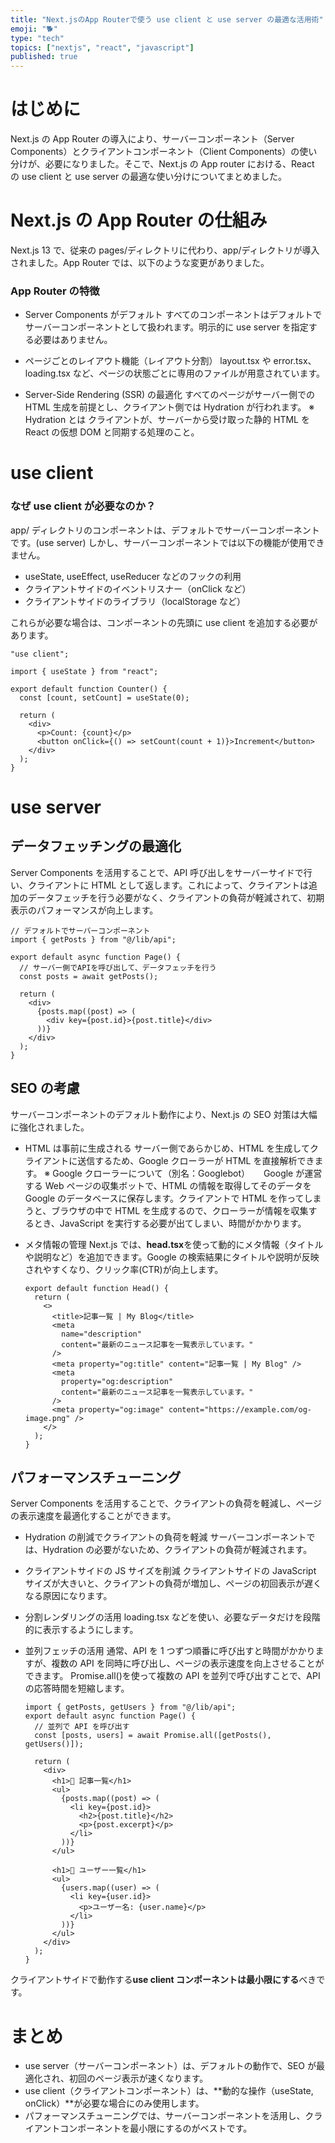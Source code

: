 ```yaml
---
title: "Next.jsのApp Routerで使う use client と use server の最適な活用術"
emoji: "🐕"
type: "tech"
topics: ["nextjs", "react", "javascript"]
published: true
---
```


# はじめに

Next.js の App Router の導入により、サーバーコンポーネント（Server Components）とクライアントコンポーネント（Client Components）の使い分けが、必要になりました。そこで、Next.js の App router における、React の use client と use server の最適な使い分けについてまとめました。

# Next.js の App Router の仕組み

Next.js 13 で、従来の pages/ディレクトリに代わり、app/ディレクトリが導入されました。App Router では、以下のような変更がありました。

### App Router の特徴

- Server Components がデフォルト
  すべてのコンポーネントはデフォルトでサーバーコンポーネントとして扱われます。明示的に use server を指定する必要はありません。

- ページごとのレイアウト機能（レイアウト分割）
  layout.tsx や error.tsx、loading.tsx など、ページの状態ごとに専用のファイルが用意されています。

- Server-Side Rendering (SSR) の最適化
  すべてのページがサーバー側での HTML 生成を前提とし、クライアント側では Hydration が行われます。
  ※ Hydration とは
  クライアントが、サーバーから受け取った静的 HTML を React の仮想 DOM と同期する処理のこと。

# use client

### なぜ use client が必要なのか？

app/ ディレクトリのコンポーネントは、デフォルトでサーバーコンポーネントです。(use server)
しかし、サーバーコンポーネントでは以下の機能が使用できません。

- useState, useEffect, useReducer などのフックの利用
- クライアントサイドのイベントリスナー（onClick など）
- クライアントサイドのライブラリ（localStorage など）

これらが必要な場合は、コンポーネントの先頭に use client を追加する必要があります。

```tsx
"use client";

import { useState } from "react";

export default function Counter() {
  const [count, setCount] = useState(0);

  return (
    <div>
      <p>Count: {count}</p>
      <button onClick={() => setCount(count + 1)}>Increment</button>
    </div>
  );
}
```

# use server

## データフェッチングの最適化

Server Components を活用することで、API 呼び出しをサーバーサイドで行い、クライアントに HTML として返します。これによって、クライアントは追加のデータフェッチを行う必要がなく、クライアントの負荷が軽減されて、初期表示のパフォーマンスが向上します。

```tsx
// デフォルトでサーバーコンポーネント
import { getPosts } from "@/lib/api";

export default async function Page() {
  // サーバー側でAPIを呼び出して、データフェッチを行う
  const posts = await getPosts();

  return (
    <div>
      {posts.map((post) => (
        <div key={post.id}>{post.title}</div>
      ))}
    </div>
  );
}
```

## SEO の考慮

サーバーコンポーネントのデフォルト動作により、Next.js の SEO 対策は大幅に強化されました。

- HTML は事前に生成される
  サーバー側であらかじめ、HTML を生成してクライアントに送信するため、Google クローラーが HTML を直接解析できます。
  ※ Google クローラーについて（別名：Googlebot）
  　 Google が運営する Web ページの収集ボットで、HTML の情報を取得してそのデータを Google のデータベースに保存します。クライアントで HTML を作ってしまうと、ブラウザの中で HTML を生成するので、クローラーが情報を収集するとき、JavaScript を実行する必要が出てしまい、時間がかかります。

- メタ情報の管理
  Next.js では、**head.tsx**を使って動的にメタ情報（タイトルや説明など）を追加できます。Google の検索結果にタイトルや説明が反映されやすくなり、クリック率(CTR)が向上します。

  ```tsx
  export default function Head() {
    return (
      <>
        <title>記事一覧 | My Blog</title>
        <meta
          name="description"
          content="最新のニュース記事を一覧表示しています。"
        />
        <meta property="og:title" content="記事一覧 | My Blog" />
        <meta
          property="og:description"
          content="最新のニュース記事を一覧表示しています。"
        />
        <meta property="og:image" content="https://example.com/og-image.png" />
      </>
    );
  }
  ```

## パフォーマンスチューニング

Server Components を活用することで、クライアントの負荷を軽減し、ページの表示速度を最適化することができます。

- Hydration の削減でクライアントの負荷を軽減
  サーバーコンポーネントでは、Hydration の必要がないため、クライアントの負荷が軽減されます。

- クライアントサイドの JS サイズを削減
  クライアントサイドの JavaScript サイズが大きいと、クライアントの負荷が増加し、ページの初回表示が遅くなる原因になります。

- 分割レンダリングの活用
  loading.tsx などを使い、必要なデータだけを段階的に表示するようにします。

- 並列フェッチの活用
  通常、API を 1 つずつ順番に呼び出すと時間がかかりますが、複数の API を同時に呼び出し、ページの表示速度を向上させることができます。
  Promise.all()を使って複数の API を並列で呼び出すことで、API の応答時間を短縮します。

  ```tsx
  import { getPosts, getUsers } from "@/lib/api";
  export default async function Page() {
    // 並列で API を呼び出す
    const [posts, users] = await Promise.all([getPosts(), getUsers()]);

    return (
      <div>
        <h1>📰 記事一覧</h1>
        <ul>
          {posts.map((post) => (
            <li key={post.id}>
              <h2>{post.title}</h2>
              <p>{post.excerpt}</p>
            </li>
          ))}
        </ul>

        <h1>👥 ユーザー一覧</h1>
        <ul>
          {users.map((user) => (
            <li key={user.id}>
              <p>ユーザー名: {user.name}</p>
            </li>
          ))}
        </ul>
      </div>
    );
  }
  ```

クライアントサイドで動作する**use client コンポーネントは最小限にする**べきです。

# まとめ

- use server（サーバーコンポーネント）は、デフォルトの動作で、SEO が最適化され、初回のページ表示が速くなります。
- use client（クライアントコンポーネント）は、**動的な操作（useState, onClick）**が必要な場合にのみ使用します。
- パフォーマンスチューニングでは、サーバーコンポーネントを活用し、クライアントコンポーネントを最小限にするのがベストです。
